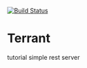 [![Build Status](https://travis-ci.org/perigee/simplerest.svg?branch=master)](https://travis-ci.org/perigee/simplerest)

# Terrant
tutorial simple rest server
